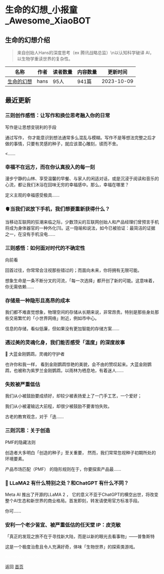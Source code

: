 # 生命的幻想_小报童_Awesome_XiaoBOT

## 生命的幻想介绍
> 来自创始人Hans的深度思考（ex 腾讯战略总监）\n以认知科学破译 AI， 以生物学重读世界的复杂性。  
  


|名称|作者|读者数量|内容数量|更新时间|
|---|---|---|---|---|
|[生命的幻想](https://xiaobot.net/p/hans?refer=0b133df9-27dc-423b-8101-639049001c13)|hans|95人|941篇|2023-10-09|

## 最近更新
### 三则创作感悟：让写作和换位思考融入你的日常

写作是让思想变锐利的手段

通过写作， 你才能意识到想法通常多么混乱与模糊。写作不是等想法完整之后才做的事情，只要有灵感的种子，就应该潜心雕刻，锲而不舍。

<......

### 幸福不在远方，而在你认真投入的每一刻

漫步宁静的山林、享受温馨的早餐、与家人的闲适对话，或是沉浸于阅读和音乐的心流，都让我们沐浴在回味无穷的幸福感中。那么，幸福在哪里？

定义主观的幸福感受极具......

### 🫀当我们说放下手机，我们想要重新获得什么？

当移动互联网的狂潮来临之际，少数顶尖的互联网创始人和产品经理们曾预言手机将成为身体器官的一种外化[1]。这一隐喻和说法，如今已被验证：最简洁的证据之一，在没有手机没电......

### 三则感悟：如何面对时代的不确定性

向前看

回首过往，你常常会注视那些错过的；而面向未来，你将拥有无限可能。

想象生命是一条不断分叉的河流，「每一次选择」都开创了新的可能。这意味着，你无需依赖......

### 存储是一种隐形且高昂的成本

我们都不难直觉想象，物理空间的存储从长期来说，非常昂贵。特别是那些身处那些交易繁忙的「小世界网络」附近，例如市中心。

信息的存储，看似低廉，但如果没有更加智能的存储方案......

### 透过美的灵魂化身，我们能否感受「温度」的深度故事

🦜 大蓝金刚鹦鹉，灵魂的守护者

也许你和我一样， 看到金刚鹦鹉惊艳的美貌，会不由的赞叹起来。大蓝金刚鹦鹉，也被称为紫罗兰金刚鹦鹉，以雨林为栖息地，有着迷人......

### 失败被严重低估

我们从小被鼓励要成绩好，却较少被表扬爱上了一门手工艺，一个爱好；

我们从小被灌输远大前程，却很少被鼓励不要害怕失败。

古老的教育观念，对于「迭......

### 三则沉思：关于创造

PMF的隐藏法则

创造者大多明白「创造的种子」至关重要， 然而，我们常常忽视种子初期所处的环境要素。

产品市场匹配（PMF） 的隐形规则在于，你要探索产品最......

### 🦙 LLaMA2 有什么特别之处？和ChatGPT 有什么不同？

Meta AI 推出了开源的LLaMA 2 ，
它的意义不亚于ChatGPT的横空出世，将改变整个AI生态和新世界的商业格局。首发即刻，转发请使用官方标准手段。

你可......

### 安利一个老少皆宜、被严重低估的任天堂 IP：皮克敏

「真正的发现之旅不在于寻找新大陆，而是以新的眼光去看事物」——普鲁斯特

这是一个极度治愈且令人充满好奇，体味「生物世界」的探索类游戏。


<a href="https://github.com/Reno9527/awesome-xiaobot" style="color: white; text-decoration: none;">awesome-xiaobot</a>

返回 [首页](../README.md)
